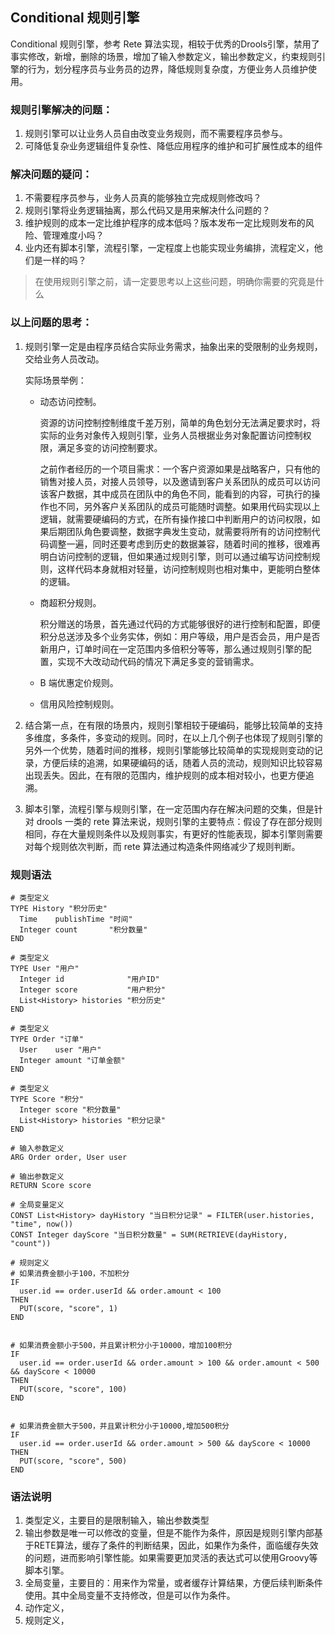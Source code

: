## Conditional 规则引擎

Conditional 规则引擎，参考 Rete 算法实现，相较于优秀的Drools引擎，禁用了事实修改，新增，删除的场景，增加了输入参数定义，输出参数定义，约束规则引擎的行为，划分程序员与业务员的边界，降低规则复杂度，方便业务人员维护使用。

### 规则引擎解决的问题：

1. 规则引擎可以让业务人员自由改变业务规则，而不需要程序员参与。
2. 可降低复杂业务逻辑组件复杂性、降低应用程序的维护和可扩展性成本的组件

### 解决问题的疑问：

1. 不需要程序员参与，业务人员真的能够独立完成规则修改吗？
2. 规则引擎将业务逻辑抽离，那么代码又是用来解决什么问题的？
3. 维护规则的成本一定比维护程序的成本低吗？版本发布一定比规则发布的风险、管理难度小吗？
4. 业内还有脚本引擎，流程引擎，一定程度上也能实现业务编排，流程定义，他们是一样的吗？

> 在使用规则引擎之前，请一定要思考以上这些问题，明确你需要的究竟是什么

### 以上问题的思考：

1. 规则引擎一定是由程序员结合实际业务需求，抽象出来的受限制的业务规则，交给业务人员改动。

   实际场景举例：

   - 动态访问控制。

     资源的访问控制控制维度千差万别，简单的角色划分无法满足要求时，将实际的业务对象传入规则引擎，业务人员根据业务对象配置访问控制权限，满足多变的访问控制要求。

     之前作者经历的一个项目需求：一个客户资源如果是战略客户，只有他的销售对接人员，对接人员领导，以及邀请到客户关系团队的成员可以访问该客户数据，其中成员在团队中的角色不同，能看到的内容，可执行的操作也不同，另外客户关系团队的成员可能随时调整。如果用代码实现以上逻辑，就需要硬编码的方式，在所有操作接口中判断用户的访问权限，如果后期团队角色要调整，数据字典发生变动，就需要将所有的访问控制代码调整一遍，同时还要考虑到历史的数据兼容，随着时间的推移，很难再明白访问控制的逻辑，但如果通过规则引擎，则可以通过编写访问控制规则，这样代码本身就相对轻量，访问控制规则也相对集中，更能明白整体的逻辑。

   - 商超积分规则。

     积分赠送的场景，首先通过代码的方式能够很好的进行控制和配置，即便积分总送涉及多个业务实体，例如：用户等级，用户是否会员，用户是否新用户，订单时间在一定范围内多倍积分等等，那么通过规则引擎的配置，实现不大改动动代码的情况下满足多变的营销需求。

   - B 端优惠定价规则。

   - 信用风险控制规则。

2. 结合第一点，在有限的场景内，规则引擎相较于硬编码，能够比较简单的支持多维度，多条件，多变动的规则。同时，在以上几个例子也体现了规则引擎的另外一个优势，随着时间的推移，规则引擎能够比较简单的实现规则变动的记录，方便后续的追溯，如果硬编码的话，随着人员的流动，规则知识比较容易出现丢失。因此，在有限的范围内，维护规则的成本相对较小，也更方便追溯。

3. 脚本引擎，流程引擎与规则引擎，在一定范围内存在解决问题的交集，但是针对 drools 一类的 rete 算法来说，规则引擎的主要特点：假设了存在部分规则相同，存在大量规则条件以及规则事实，有更好的性能表现，脚本引擎则需要对每个规则依次判断，而 rete 算法通过构造条件网络减少了规则判断。

### 规则语法

```
# 类型定义
TYPE History "积分历史"
  Time    publishTime "时间"
  Integer count       "积分数量"
END

# 类型定义
TYPE User "用户"
  Integer id              "用户ID"
  Integer score           "用户积分"
  List<History> histories "积分历史"
END

# 类型定义
TYPE Order "订单"
  User    user "用户"
  Integer amount "订单金额"
END

# 类型定义
TYPE Score "积分"
  Integer score "积分数量"
  List<History> histories "积分记录"
END

# 输入参数定义
ARG Order order, User user

# 输出参数定义
RETURN Score score

# 全局变量定义
CONST List<History> dayHistory "当日积分记录" = FILTER(user.histories, "time", now())
CONST Integer dayScore "当日积分数量" = SUM(RETRIEVE(dayHistory, "count"))

# 规则定义
# 如果消费金额小于100，不加积分
IF
  user.id == order.userId && order.amount < 100
THEN
  PUT(score, "score", 1)
END


# 如果消费金额小于500，并且累计积分小于10000，增加100积分
IF
  user.id == order.userId && order.amount > 100 && order.amount < 500 && dayScore < 10000
THEN
  PUT(score, "score", 100)
END


# 如果消费金额大于500，并且累计积分小于10000,增加500积分
IF
  user.id == order.userId && order.amount > 500 && dayScore < 10000
THEN
  PUT(score, "score", 500)
END
```

### 语法说明
1. 类型定义，主要目的是限制输入，输出参数类型
2. 输出参数是唯一可以修改的变量，但是不能作为条件，原因是规则引擎内部基于RETE算法，缓存了条件的判断结果，因此，如果作为条件，面临缓存失效的问题，进而影响引擎性能。如果需要更加灵活的表达式可以使用Groovy等脚本引擎。
3. 全局变量，主要目的：用来作为常量，或者缓存计算结果，方便后续判断条件使用。其中全局变量不支持修改，但是可以作为条件。
4. 动作定义，
5. 规则定义，
